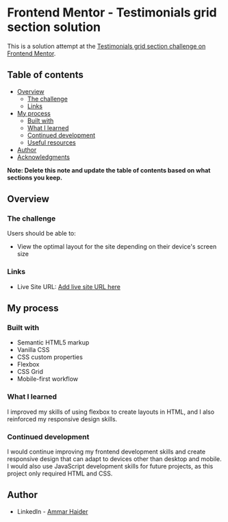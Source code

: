 # Frontend Mentor - Testimonials grid section solution

This is a solution attempt at the [Testimonials grid section challenge on Frontend Mentor](https://www.frontendmentor.io/challenges/testimonials-grid-section-Nnw6J7Un7).

## Table of contents

- [Overview](#overview)
  - [The challenge](#the-challenge)
  - [Links](#links)
- [My process](#my-process)
  - [Built with](#built-with)
  - [What I learned](#what-i-learned)
  - [Continued development](#continued-development)
  - [Useful resources](#useful-resources)
- [Author](#author)
- [Acknowledgments](#acknowledgments)

**Note: Delete this note and update the table of contents based on what sections you keep.**

## Overview

### The challenge

Users should be able to:

- View the optimal layout for the site depending on their device's screen size

### Links

- Live Site URL: [Add live site URL here](https://your-live-site-url.com)

## My process

### Built with

- Semantic HTML5 markup
- Vanilla CSS
- CSS custom properties
- Flexbox
- CSS Grid
- Mobile-first workflow

### What I learned

I improved my skills of using flexbox to create layouts in HTML, and I also reinforced my responsive design skills.

### Continued development

I would continue improving my frontend development skills and create responsive design that can adapt to devices other than desktop and mobile. I would also use JavaScript development skills for future projects, as this project only required HTML and CSS. 

## Author

- LinkedIn - [Ammar Haider](https://www.linkedin.com/in/ammarhaider16/)
